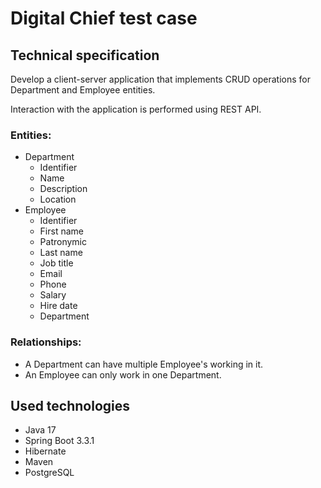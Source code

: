 # Digital Chief test case

## Technical specification

Develop a client-server application that implements CRUD operations for Department and Employee entities.

Interaction with the application is performed using REST API.

### Entities:

* Department
    * Identifier
    * Name
    * Description
    * Location
* Employee
    * Identifier
    * First name
    * Patronymic
    * Last name
    * Job title
    * Email
    * Phone
    * Salary
    * Hire date
    * Department

### Relationships:

* A Department can have multiple Employee's working in it.
* An Employee can only work in one Department.

## Used technologies

- Java 17
- Spring Boot 3.3.1
- Hibernate
- Maven
- PostgreSQL
